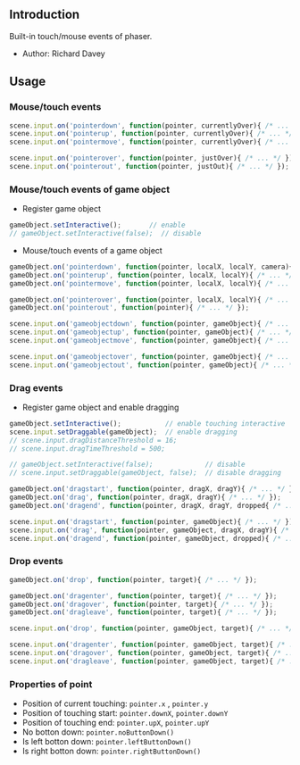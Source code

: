 ## Introduction

Built-in touch/mouse events of phaser.

- Author: Richard Davey

## Usage

### Mouse/touch events

```javascript
scene.input.on('pointerdown', function(pointer, currentlyOver){ /* ... */ });
scene.input.on('pointerup', function(pointer, currentlyOver){ /* ... */ });
scene.input.on('pointermove', function(pointer, currentlyOver){ /* ... */ });

scene.input.on('pointerover', function(pointer, justOver){ /* ... */ });
scene.input.on('pointerout', function(pointer, justOut){ /* ... */ });
```

### Mouse/touch events of game object

- Register game object

```javascript
gameObject.setInteractive();       // enable
// gameObject.setInteractive(false);  // disable
```

- Mouse/touch events of a game object

```javascript
gameObject.on('pointerdown', function(pointer, localX, localY, camera){ /* ... */ });
gameObject.on('pointerup', function(pointer, localX, localY){ /* ... */ });
gameObject.on('pointermove', function(pointer, localX, localY){ /* ... */ });

gameObject.on('pointerover', function(pointer, localX, localY){ /* ... */ });
gameObject.on('pointerout', function(pointer){ /* ... */ });
```

```javascript
scene.input.on('gameobjectdown', function(pointer, gameObject){ /* ... */ });
scene.input.on('gameobjectup', function(pointer, gameObject){ /* ... */ });
scene.input.on('gameobjectmove', function(pointer, gameObject){ /* ... */ });

scene.input.on('gameobjectover', function(pointer, gameObject){ /* ... */ });
scene.input.on('gameobjectout', function(pointer, gameObject){ /* ... */ });
```

### Drag events

- Register game object and enable dragging

```javascript
gameObject.setInteractive();           // enable touching interactive
scene.input.setDraggable(gameObject);  // enable dragging
// scene.input.dragDistanceThreshold = 16;
// scene.input.dragTimeThreshold = 500;

// gameObject.setInteractive(false);             // disable
// scene.input.setDraggable(gameObject, false);  // disable dragging
```

```javascript
gameObject.on('dragstart', function(pointer, dragX, dragY){ /* ... */ });
gameObject.on('drag', function(pointer, dragX, dragY){ /* ... */ });
gameObject.on('dragend', function(pointer, dragX, dragY, dropped{ /* ... */ });
```

```javascript
scene.input.on('dragstart', function(pointer, gameObject){ /* ... */ });
scene.input.on('drag', function(pointer, gameObject, dragX, dragY){ /* ... */ });
scene.input.on('dragend', function(pointer, gameObject, dropped){ /* ... */ });
```

### Drop events

```javascript
gameObject.on('drop', function(pointer, target){ /* ... */ });

gameObject.on('dragenter', function(pointer, target){ /* ... */ });
gameObject.on('dragover', function(pointer, target){ /* ... */ });
gameObject.on('dragleave', function(pointer, target){ /* ... */ });
```

```javascript
scene.input.on('drop', function(pointer, gameObject, target){ /* ... */ });

scene.input.on('dragenter', function(pointer, gameObject, target){ /* ... */ });
scene.input.on('dragover', function(pointer, gameObject, target){ /* ... */ });
scene.input.on('dragleave', function(pointer, gameObject, target){ /* ... */ });
```

### Properties of point

- Position of current touching: `pointer.x` , `pointer.y`
- Position of touching start: `pointer.downX`, `pointer.downY`
- Position of touching end: `pointer.upX`, `pointer.upY`
- No botton down: `pointer.noButtonDown()`
- Is left botton down: `pointer.leftButtonDown()`
- Is right botton down: `pointer.rightButtonDown()`